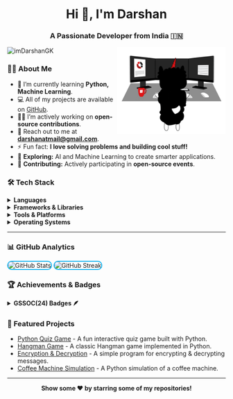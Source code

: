 <h1 align="center">Hi 👋, I'm Darshan</h1>
<h3 align="center">A Passionate Developer from India 🇮🇳</h3>

<img align="right" alt="Coding" width="250" src="Assets/illustration.gif">

<p align="left"> 
  <img src="https://komarev.com/ghpvc/?username=imDarshanGK&label=Profile%20views&color=003366&style=flat" alt="imDarshanGK" />
</p>

### 👨‍💻 **About Me**

- 🌱 I’m currently learning **Python, Machine Learning**.  
- 💻 All of my projects are available on [GitHub](https://github.com/imDarshanGK).  
- 👨‍💻 I’m actively working on **open-source contributions**.  
- 📩 Reach out to me at **darshanatmail@gmail.com**.  
- ⚡ Fun fact: **I love solving problems and building cool stuff!**  
- 🚀 **Exploring:** AI and Machine Learning to create smarter applications.  
- 🌟 **Contributing:** Actively participating in **open-source events**.

### 🛠️ **Tech Stack**

<details>
  <summary><b>Languages</b></summary><br>
  <img src="https://img.shields.io/badge/-Python-3776AB?logo=python&logoColor=white&style=flat">&nbsp;
</details>

<details>
  <summary><b>Frameworks & Libraries</b></summary><br>
  <img src="https://img.shields.io/badge/-Numpy-013243?logo=numpy&logoColor=white&style=flat">&nbsp;
  <img src="https://img.shields.io/badge/-Pandas-150458?logo=pandas&logoColor=white&style=flat">&nbsp;
  <img src="https://img.shields.io/badge/-Scikit%20Learn-F7931E?logo=scikit-learn&logoColor=white&style=flat">&nbsp;
</details>

<details>
  <summary><b>Tools & Platforms</b></summary><br>
  <img src="https://img.shields.io/badge/-Git-F05032?logo=git&logoColor=white&style=flat">&nbsp;
  <img src="https://img.shields.io/badge/-VS%20Code-007ACC?logo=visual-studio-code&logoColor=white&style=flat">&nbsp;
  <img src="https://img.shields.io/badge/-Jupyter-F37626?logo=jupyter&logoColor=white&style=flat">&nbsp;
</details>

<details>
  <summary><b>Operating Systems</b></summary><br>
  <img src="https://img.shields.io/badge/-Windows-0078D6?logo=windows&logoColor=white&style=flat">&nbsp;
</details>

---

### 📊 **GitHub Analytics**

<p align="left">
  <img src="https://github-readme-stats.vercel.app/api?username=imDarshanGK&show_icons=true&theme=dark&text_color=00AEEF&bg_color=000000&border_color=00AEEF" alt="GitHub Stats" height="105" style="border-radius: 10px; border: 2px solid #00AEEF;"/>
  <img src="https://github-readme-streak-stats.herokuapp.com/?user=imDarshanGK&theme=dark&background=000000&border=00AEEF&ring=00AEEF&fire=00AEEF&currStreakLabel=00AEEF" alt="GitHub Streak" height="105" style="border-radius: 10px; border: 2px solid #00AEEF;"/>
</p>

### 🏆 **Achievements & Badges**

<details>
  <summary><b>GSSOC(24) Badges 🪶</b></summary><br>
  <div style='display:flex; align-items:center; gap: 10px;' align='center'>
    <img src="https://raw.githubusercontent.com/GSSoC24/Postman-Challenge/main/docs/assets/Postman%20White.png" width="100px" height="100px" />
    <img src="https://raw.githubusercontent.com/GSSoC24/Postman-Challenge/main/docs/assets/1.png" width="100px" height="100px" />
    <img src="https://raw.githubusercontent.com/GSSoC24/Postman-Challenge/main/docs/assets/2.png" width="100px" height="100px" />
    <img src="https://raw.githubusercontent.com/GSSoC24/Postman-Challenge/main/docs/assets/3.png" width="100px" height="100px" />
    <img src="https://raw.githubusercontent.com/GSSoC24/Postman-Challenge/main/docs/assets/4.png" width="100px" height="100px" />
    <img src="https://raw.githubusercontent.com/GSSoC24/Postman-Challenge/main/docs/assets/5.png" width="100px" height="100px" />
  </div>
</details>

### 🌟 **Featured Projects**

- [Python Quiz Game](https://github.com/imDarshanGK/python_quiz_game) - A fun interactive quiz game built with Python.  
- [Hangman Game](https://github.com/imDarshanGK/Hangman-game-python) - A classic Hangman game implemented in Python.  
- [Encryption & Decryption](https://github.com/imDarshanGK/CaesarCipher-Python) - A simple program for encrypting & decrypting messages.  
- [Coffee Machine Simulation](https://github.com/imDarshanGK/coffee-machine-simulation) - A Python simulation of a coffee machine.  

---

<p align="center">
  <b>Show some ❤️ by starring some of my repositories!</b>
</p>